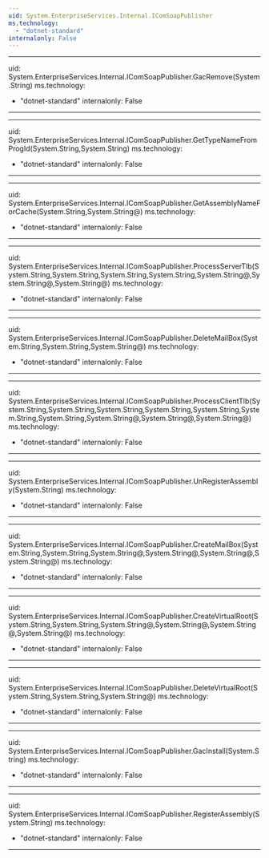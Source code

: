 ```yaml
---
uid: System.EnterpriseServices.Internal.IComSoapPublisher
ms.technology: 
  - "dotnet-standard"
internalonly: False
---
```


---
uid: System.EnterpriseServices.Internal.IComSoapPublisher.GacRemove(System.String)
ms.technology: 
  - "dotnet-standard"
internalonly: False
---

---
uid: System.EnterpriseServices.Internal.IComSoapPublisher.GetTypeNameFromProgId(System.String,System.String)
ms.technology: 
  - "dotnet-standard"
internalonly: False
---

---
uid: System.EnterpriseServices.Internal.IComSoapPublisher.GetAssemblyNameForCache(System.String,System.String@)
ms.technology: 
  - "dotnet-standard"
internalonly: False
---

---
uid: System.EnterpriseServices.Internal.IComSoapPublisher.ProcessServerTlb(System.String,System.String,System.String,System.String,System.String@,System.String@,System.String@)
ms.technology: 
  - "dotnet-standard"
internalonly: False
---

---
uid: System.EnterpriseServices.Internal.IComSoapPublisher.DeleteMailBox(System.String,System.String,System.String@)
ms.technology: 
  - "dotnet-standard"
internalonly: False
---

---
uid: System.EnterpriseServices.Internal.IComSoapPublisher.ProcessClientTlb(System.String,System.String,System.String,System.String,System.String,System.String,System.String,System.String@,System.String@,System.String@)
ms.technology: 
  - "dotnet-standard"
internalonly: False
---

---
uid: System.EnterpriseServices.Internal.IComSoapPublisher.UnRegisterAssembly(System.String)
ms.technology: 
  - "dotnet-standard"
internalonly: False
---

---
uid: System.EnterpriseServices.Internal.IComSoapPublisher.CreateMailBox(System.String,System.String,System.String@,System.String@,System.String@,System.String@)
ms.technology: 
  - "dotnet-standard"
internalonly: False
---

---
uid: System.EnterpriseServices.Internal.IComSoapPublisher.CreateVirtualRoot(System.String,System.String,System.String@,System.String@,System.String@,System.String@)
ms.technology: 
  - "dotnet-standard"
internalonly: False
---

---
uid: System.EnterpriseServices.Internal.IComSoapPublisher.DeleteVirtualRoot(System.String,System.String,System.String@)
ms.technology: 
  - "dotnet-standard"
internalonly: False
---

---
uid: System.EnterpriseServices.Internal.IComSoapPublisher.GacInstall(System.String)
ms.technology: 
  - "dotnet-standard"
internalonly: False
---

---
uid: System.EnterpriseServices.Internal.IComSoapPublisher.RegisterAssembly(System.String)
ms.technology: 
  - "dotnet-standard"
internalonly: False
---
